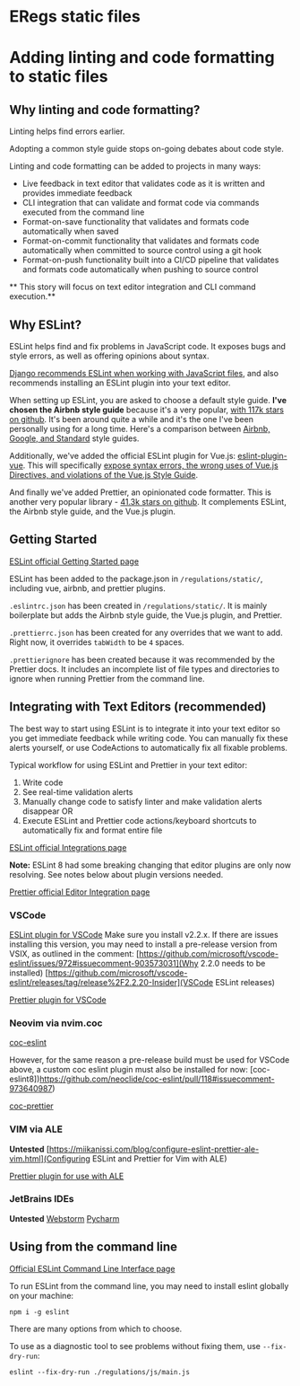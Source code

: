 # ERegs static files

# Adding linting and code formatting to static files

## Why linting and code formatting?

Linting helps find errors earlier.

Adopting a common style guide stops on-going debates about code style.

Linting and code formatting can be added to projects in many ways:

* Live feedback in text editor that validates code as it is written and provides immediate feedback
* CLI integration that can validate and format code via commands executed from the command line
* Format-on-save functionality that validates and formats code automatically when saved
* Format-on-commit functionality that validates and formats code automatically when committed to source control using a git hook
* Format-on-push functionality built into a CI/CD pipeline that validates and formats code automatically when pushing to source control

** This story will focus on text editor integration and CLI command execution.** 

## Why ESLint?

ESLint helps find and fix problems in JavaScript code.  It exposes bugs and style errors, as well as offering opinions about syntax.

[Django recommends ESLint when working with JavaScript files](https://docs.djangoproject.com/en/dev/internals/contributing/writing-code/javascript/), and also recommends installing an ESLint plugin into your text editor.

When setting up ESLint, you are asked to choose a default style guide.  **I've chosen the Airbnb style guide** because it's a very popular, [with 117k stars on github](https://github.com/airbnb/javascript). It's been around quite a while and it's the one I've been personally using for a long time.  Here's a comparison between [Airbnb, Google, and Standard](https://betterprogramming.pub/comparing-the-top-three-style-guides-and-setting-them-up-with-eslint-98ea0d2fc5b7) style guides.

Additionally, we've added the official ESLint plugin for Vue.js: [eslint-plugin-vue](https://eslint.vuejs.org/user-guide/#installation).  This will specifically [expose syntax errors, the wrong uses of Vue.js Directives, and violations of the Vue.js Style Guide](https://eslint.vuejs.org/#introduction).

And finally we've added Prettier, an opinionated code formatter.  This is another very popular library - [41.3k stars on github](https://github.com/prettier/prettier).  It complements ESLint, the Airbnb style guide, and the Vue.js plugin.

## Getting Started

[ESLint official Getting Started page](https://eslint.org/docs/user-guide/getting-started)

ESLint has been added to the package.json in `/regulations/static/`, including vue, airbnb, and prettier plugins.

`.eslintrc.json` has been created in `/regulations/static/`.  It is mainly boilerplate but adds the Airbnb style guide, the Vue.js plugin, and Prettier.

`.prettierrc.json` has been created for any overrides that we want to add.  Right now, it overrides `tabWidth` to be `4` spaces.

`.prettierignore` has been created because it was recommended by the Prettier docs.  It includes an incomplete list of file types and directories to ignore when running Prettier from the command line.

## Integrating with Text Editors (recommended)

The best way to start using ESLint is to integrate it into your text editor so you get immediate feedback while writing code.  You can manually fix these alerts yourself, or use CodeActions to automatically fix all fixable problems.

Typical workflow for using ESLint and Prettier in your text editor:

1. Write code
2. See real-time validation alerts
3. Manually change code to satisfy linter and make validation alerts disappear OR
4. Execute ESLint and Prettier code actions/keyboard shortcuts to automatically fix and format entire file

[ESLint official Integrations page](https://eslint.org/docs/user-guide/integrations)

**Note:** ESLint 8 had some breaking changing that editor plugins are only now resolving.  See notes below about plugin versions needed.

[Prettier official Editor Integration page](https://prettier.io/docs/en/editors.html)

### VSCode

[ESLint plugin for VSCode](https://marketplace.visualstudio.com/items?itemName=dbaeumer.vscode-eslint)
Make sure you install v2.2.x.  If there are issues installing this version, you may need to install a pre-release version from VSIX, as outlined in the comment:
[https://github.com/microsoft/vscode-eslint/issues/972#issuecomment-903573031](Why 2.2.0 needs to be installed)
[https://github.com/microsoft/vscode-eslint/releases/tag/release%2F2.2.20-Insider](VSCode ESLint releases)

[Prettier plugin for VSCode](https://prettier.io/docs/en/editors.html#visual-studio-code)

### Neovim via nvim.coc

[coc-eslint](https://github.com/neoclide/coc-eslint)

However, for the same reason a pre-release build must be used for VSCode above, a custom coc eslint plugin must also be installed for now: [coc-eslint8])https://github.com/neoclide/coc-eslint/pull/118#issuecomment-973640987)

[coc-prettier](https://prettier.io/docs/en/vim.html#coc-prettierhttpsgithubcomneoclidecoc-prettier)

### VIM via ALE

**Untested**
[https://miikanissi.com/blog/configure-eslint-prettier-ale-vim.html](Configuring ESLint and Prettier for Vim with ALE)

[Prettier plugin for use with ALE](https://prettier.io/docs/en/vim.html#alehttpsgithubcomdense-analysisale)

### JetBrains IDEs

**Untested**
[Webstorm](https://www.jetbrains.com/help/webstorm/eslint.html)
[Pycharm](https://www.jetbrains.com/help/pycharm/eslint.html)

## Using from the command line

[Official ESLint Command Line Interface page](https://eslint.org/docs/user-guide/command-line-interface)

To run ESLint from the command line, you may need to install eslint globally on your machine:

`npm i -g eslint`

There are many options from which to choose.

To use as a diagnostic tool to see problems without fixing them, use `--fix-dry-run`:

`eslint --fix-dry-run ./regulations/js/main.js`
